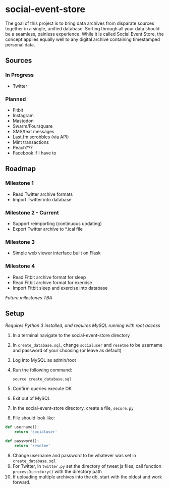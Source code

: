 # social-event-store

The goal of this project is to bring data archives from disparate sources together in a single, unified database. Sorting through all your data should be a seamless, painless experience. While it is called Social Event Store, the concept applies equally well to any digital archive containing timestamped personal data.

## Sources

### In Progress

* Twitter

### Planned

* Fitbit
* Instagram
* Mastodon
* Swarm/Foursquare
* SMS/text messages
* Last.fm scrobbles (via API)
* Mint transactions
* Peach???
* Facebook if I have to

## Roadmap

### Milestone 1

* Read Twitter archive formats
* Import Twitter into database

### Milestone 2 - Current

* Support reimporting (continuous updating)
* Export Twitter archive to *.ical file

### Milestone 3

* Simple web viewer interface built on Flask

### Milestone 4

* Read Fitbit archive format for sleep
* Read Fitbit archive format for exercise
* Import Fitbit sleep and exercise into database

*Future milestones TBA*

## Setup

*Requires Python 3 installed, and requires MySQL running with root access*

1. In a terminal navigate to the social-event-store directory
2. In `create_database.sql`, change `socialuser` and `resetme` to be username and password of your choosing (or leave as default)
2. Log into MySQL as admin/root
3. Run the following command: 

    ```shell script
    source create_database.sql
    ```
4. Confirm queries execute OK
5. Exit out of MySQL
6. In the social-event-store directory, create a file, `secure.py`
7. File should look like:
```python
def username():
    return 'socialuser'

def password():
    return 'resetme'
```
8. Change username and password to be whatever was set in `create_database.sql`
9. For Twitter, in `twitter.py` set the directory of tweet js files, call function `processDirectory()` with the directory path
10. If uploading multiple archives into the db, start with the oldest and work forward.
